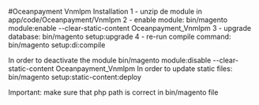 #Oceanpayment Vnmlpm
Installation
1 - unzip de module in app/code/Oceanpayment/Vnmlpm
2 - enable module: bin/magento module:enable --clear-static-content Oceanpayment_Vnmlpm
3 - upgrade database: bin/magento setup:upgrade
4 - re-run compile command: bin/magento setup:di:compile

In order to deactivate the module bin/magento module:disable --clear-static-content Oceanpayment_Vnmlpm
In order to update static files: bin/magento setup:static-content:deploy

Important: make sure that php path is correct in bin/magento file
